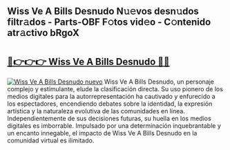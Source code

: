 ## Wiss Ve A Bills Desnudo N𝚞𝚎vos desn𝚞dos filtr𝚊dos - Parts-OBF F𝚘tos vid𝚎o - C𝚘ntenido atr𝚊ctivo bRgoX

# <h2><a href="http://mbadplm.tromn.icu/?c=Wiss+Ve+A+Bills+Desnudo">🔗👉👉👉 Wiss Ve A Bills Desnudo 🔗🔗</a></h2>

[![Wiss Ve A Bills Desnudo nuevo](https://i.imgur.com/pEAQMta.gif)](http://mbadplm.tromn.icu/?c=Wiss+Ve+A+Bills+Desnudo)
Wiss Ve A Bills Desnudo, un personaje complejo y estimulante, elude la clasificación directa. Su uso pionero de los medios digitales para la autorrepresentación ha cautivado y enfurecido a los espectadores, encendiendo debates sobre la identidad, la expresión artística y la naturaleza evolutiva de las comunidades en línea. Independientemente de sus decisiones futuras, su huella en los medios digitales es imborrable. Impulsado por una determinación inquebrantable y un encanto innegable, el impacto de Wiss Ve A Bills Desnudo en la comunidad virtual es ilimitado.
